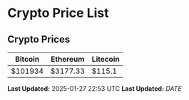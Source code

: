 # Crypto Price List

## Crypto Prices
| Bitcoin | Ethereum | Litecoin |
| ------- | -------- | -------- |
| $101934 | $3177.33 | $115.1 |
**Last Updated:** 2025-01-27 22:53 UTC
**Last Updated:** $DATE$
